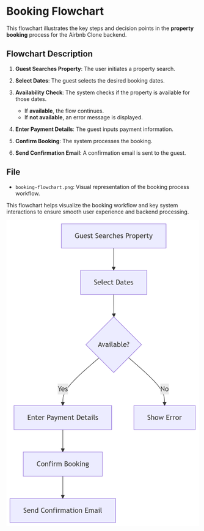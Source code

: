 # Booking Flowchart

This flowchart illustrates the key steps and decision points in the **property booking** process for the Airbnb Clone backend.

## Flowchart Description

1. **Guest Searches Property**: The user initiates a property search.
2. **Select Dates**: The guest selects the desired booking dates.
3. **Availability Check**: The system checks if the property is available for those dates.

   * If **available**, the flow continues.
   * If **not available**, an error message is displayed.
4. **Enter Payment Details**: The guest inputs payment information.
5. **Confirm Booking**: The system processes the booking.
6. **Send Confirmation Email**: A confirmation email is sent to the guest.

## File

* `booking-flowchart.png`: Visual representation of the booking process workflow.

This flowchart helps visualize the booking workflow and key system interactions to ensure smooth user experience and backend processing.

![Use Case Diagram](data-flow-diagram.png)

